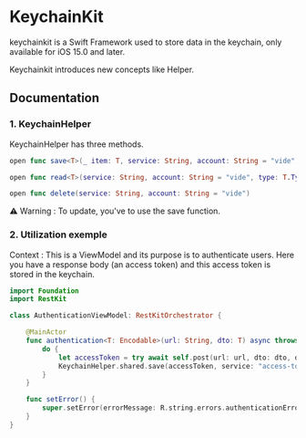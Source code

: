 # KeychainKit

keychainkit is a Swift Framework used to store data in the keychain, only available for iOS 15.0 and later.

Keychainkit introduces new concepts like Helper.

## Documentation

### 1. KeychainHelper

KeychainHelper has three methods.

```swift
open func save<T>(_ item: T, service: String, account: String = "vide") where T : Codable
```

```swift
open func read<T>(service: String, account: String = "vide", type: T.Type) -> T? where T : Codable {
```

```swift
open func delete(service: String, account: String = "vide")
```

⚠️ Warning : To update, you've to use the save function.

### 2. Utilization exemple

Context : This is a ViewModel and its purpose is to authenticate users. Here you have a response body (an access token) and this access token is stored in the keychain.

```swift
import Foundation
import RestKit

class AuthenticationViewModel: RestKitOrchestrator {

    @MainActor
    func authentication<T: Encodable>(url: String, dto: T) async throws {
        do {
            let accessToken = try await self.post(url: url, dto: dto, decodeType: AccessToken.self)
            KeychainHelper.shared.save(accessToken, service: "access-token", account: "vide")
        }
    }

    func setError() {
        super.setError(errorMessage: R.string.errors.authenticationErrors()
    }
}

```
